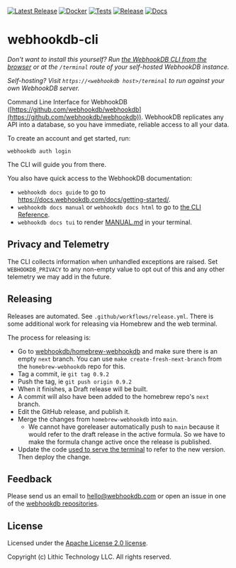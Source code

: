 [![Latest Release](https://img.shields.io/github/v/release/webhookdb/webhookdb-cli?color=blue&sort=semver)](https://github.com/webhookdb/webhookdb-cli/releases/latest)
[![Docker](https://github.com/webhookdb/webhookdb-cli/actions/workflows/deploy-dockerhub.yml/badge.svg)](https://hub.docker.com/r/webhookdb/webhookdb-cli/tags)
[![Tests](https://github.com/webhookdb/webhookdb-cli/actions/workflows/pr-checks.yml/badge.svg)](https://github.com/webhookdb/webhookdb-cli/actions/workflows/pr-checks.yml)
[![Release](https://github.com/webhookdb/webhookdb-cli/actions/workflows/release.yml/badge.svg)](https://github.com/webhookdb/webhookdb-cli/actions/workflows/release.yml)
[![Docs](https://img.shields.io/badge/docs-purple)](https://docs.webhookdb.com/docs/cli-reference.html)

# webhookdb-cli

_Don't want to install this yourself?_
_Run [the WebhookDB CLI from the browser](https://webhookdb.com/terminal/)
or at the `/terminal` route of your self-hosted WebhookDB instance._

_Self-hosting? Visit `https://<webhookdb host>/terminal` to run against your own WebhookDB server._

Command Line Interface for WebhookDB ([https://github.com/webhookdb/webhookdb](https://github.com/webhookdb/webhookdb)).
WebhookDB replicates any API into a database,
so you have immediate, reliable access to all your data.

To create an account and get started, run:

	webhookdb auth login

The CLI will guide you from there.

You also have quick access to the WebhookDB documentation:

- `webhookdb docs guide` to go to <https://docs.webhookdb.com/docs/getting-started/>.
- `webhookdb docs manual` or `webhookdb docs html` to go
  to [the CLI Reference](https://docs.webhookdb.com/docs/cli-reference.html).
- `webhookdb docs tui` to render [MANUAL.md](https://github.com/webhookdb/webhookdb-cli/blob/main/MANUAL.md)
  in your terminal.

## Privacy and Telemetry

The CLI collects information when unhandled exceptions are raised.
Set `WEBHOOKDB_PRIVACY` to any non-empty value to opt out of this
and any other telemetry we may add in the future.

## Releasing

Releases are automated. See `.github/workflows/release.yml`.
There is some additional work for releasing via Homebrew and the web terminal.

The process for releasing is:

- Go to [webhookdb/homebrew-webhookdb](https://github.com/webhookdb/homebrew-webhookdb)
  and make sure there is an empty `next` branch.
  You can use `make create-fresh-next-branch` from the `homebrew-webhookdb` repo for this.
- Tag a commit, ie `git tag 0.9.2`
- Push the tag, ie `git push origin 0.9.2`
- When it finishes, a Draft release will be built.
- A commit will also have been added to the homebrew repo's `next` branch.
- Edit the GitHub release, and publish it.
- Merge the changes from `homebrew-webhookdb` into `main`.
    - We cannot have goreleaser automatically push to `main`
      because it would refer to the draft release in the active formula.
      So we have to make the formula change active once the release is published.
- Update the code
  [used to serve the terminal](https://github.com/webhookdb/webhookdb/blob/main/lib/webterm/static/index.html#L54)
  to refer to the new version. Then deploy the change.

## Feedback

Please send us an email to [hello@webhookdb.com](mailto:hello@webhookdb.com)
or open an issue in one of the [webhookdb repositories](https://github.com/webhookdb).

## License

Licensed under the [Apache License 2.0 license](https://github.com/webhookdb/webhookdb-cli/blob/main/LICENSE).

Copyright (c) Lithic Technology LLC. All rights reserved.
